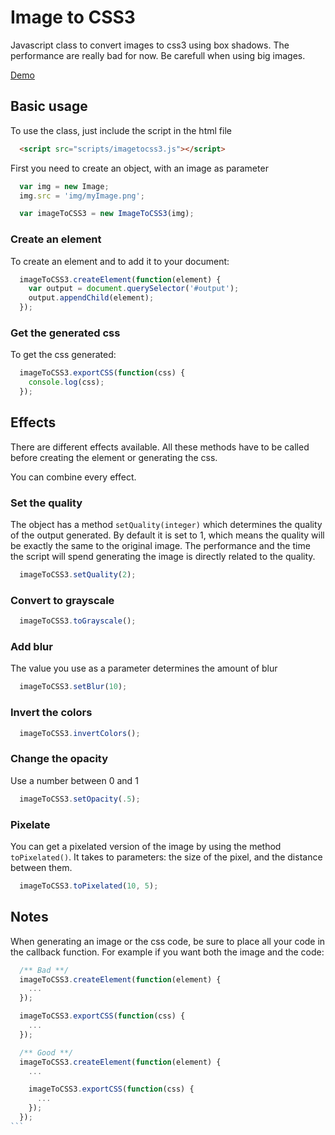 # Image to CSS3

  Javascript class to convert images to css3 using box shadows.
  The performance are really bad for now. Be carefull when using big images.

  [Demo](http://romainberger.com/lab/image-to-css3)

## Basic usage

  To use the class, just include the script in the html file

  ```html
    <script src="scripts/imagetocss3.js"></script>
  ```

  First you need to create an object, with an image as parameter

  ```javascript
    var img = new Image;
    img.src = 'img/myImage.png';

    var imageToCSS3 = new ImageToCSS3(img);
  ```

### Create an element

  To create an element and to add it to your document:

  ```javascript
    imageToCSS3.createElement(function(element) {
      var output = document.querySelector('#output');
      output.appendChild(element);
    });
  ```

### Get the generated css

  To get the css generated:

  ```javascript
    imageToCSS3.exportCSS(function(css) {
      console.log(css);
    });
  ```

## Effects

  There are different effects available. All these methods have to be called before creating the element or generating the css.

  You can combine every effect.

### Set the quality

  The object has a method `setQuality(integer)` which determines the quality of the output generated.
  By default it is set to 1, which means the quality will be exactly the same to the original image.
  The performance and the time the script will spend generating the image is directly related to the
  quality.

  ```javascript
    imageToCSS3.setQuality(2);
  ```

### Convert to grayscale

  ```javascript
    imageToCSS3.toGrayscale();
  ```

### Add blur

  The value you use as a parameter determines the amount of blur

  ```javascript
    imageToCSS3.setBlur(10);
  ```

### Invert the colors

  ```javascript
    imageToCSS3.invertColors();
  ```

### Change the opacity

  Use a number between 0 and 1

  ```javascript
    imageToCSS3.setOpacity(.5);
  ```

### Pixelate

  You can get a pixelated version of the image by using the method `toPixelated()`. It takes to parameters: the size of the pixel,
  and the distance between them.

  ```javascript
    imageToCSS3.toPixelated(10, 5);
  ```

## Notes

  When generating an image or the css code, be sure to place all your code in the callback function.
  For example if you want both the image and the code:

  ````javascript
    /** Bad **/
    imageToCSS3.createElement(function(element) {
      ...
    });

    imageToCSS3.exportCSS(function(css) {
      ...
    });

    /** Good **/
    imageToCSS3.createElement(function(element) {
      ...

      imageToCSS3.exportCSS(function(css) {
        ...
      });
    });
  ```